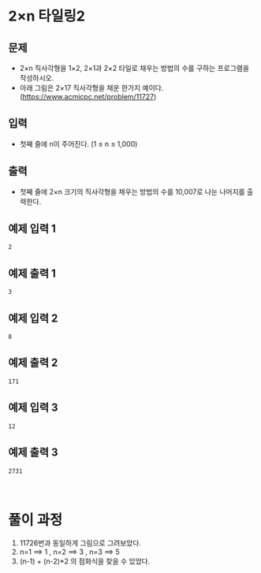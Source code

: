 # 2×n 타일링2

## 문제
 - 2×n 직사각형을 1×2, 2×1과 2×2 타일로 채우는 방법의 수를 구하는 프로그램을 작성하시오.
 - 아래 그림은 2×17 직사각형을 채운 한가지 예이다.
   (https://www.acmicpc.net/problem/11727)

## 입력
- 첫째 줄에 n이 주어진다. (1 ≤ n ≤ 1,000)

## 출력
- 첫째 줄에 2×n 크기의 직사각형을 채우는 방법의 수를 10,007로 나눈 나머지를 출력한다.

## 예제 입력 1
```
2
```
## 예제 출력 1
```
3
```

## 예제 입력 2
```
8
```
## 예제 출력 2
```
171
```

## 예제 입력 3
```
12
```
## 예제 출력 3
```
2731
```

<br>

# 풀이 과정

 1. 11726번과 동일하게 그림으로 그려보았다.
 2. n=1 ==> 1 , n=2 ==> 3 , n=3 ==> 5
 3. (n-1) + (n-2)*2 의 점화식을 찾을 수 있었다.

